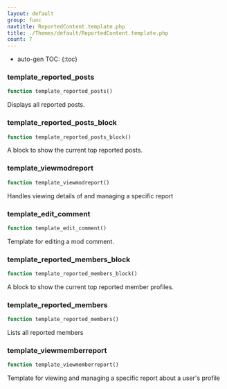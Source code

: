 ```yaml
---
layout: default
group: func
navtitle: ReportedContent.template.php
title: ./Themes/default/ReportedContent.template.php
count: 7
---
```

* auto-gen TOC:
{:toc}
### template_reported_posts

```php
function template_reported_posts()
```
Displays all reported posts.



### template_reported_posts_block

```php
function template_reported_posts_block()
```
A block to show the current top reported posts.



### template_viewmodreport

```php
function template_viewmodreport()
```
Handles viewing details of and managing a specific report



### template_edit_comment

```php
function template_edit_comment()
```
Template for editing a mod comment.



### template_reported_members_block

```php
function template_reported_members_block()
```
A block to show the current top reported member profiles.



### template_reported_members

```php
function template_reported_members()
```
Lists all reported members



### template_viewmemberreport

```php
function template_viewmemberreport()
```
Template for viewing and managing a specific report about a user's profile



